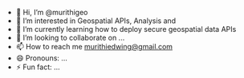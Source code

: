 - 👋 Hi, I’m @murithigeo
- 👀 I’m interested in Geospatial APIs, Analysis and 
- 🌱 I’m currently learning how to deploy secure geospatial data APIs
- 💞️ I’m looking to collaborate on ...
- 📫 How to reach me murithiedwing@gmail.com
- 😄 Pronouns: ...
- ⚡ Fun fact: ...

<!---
murithigeo/murithigeo is a ✨ special ✨ repository because its `README.md` (this file) appears on your GitHub profile.
You can click the Preview link to take a look at your changes.
--->

